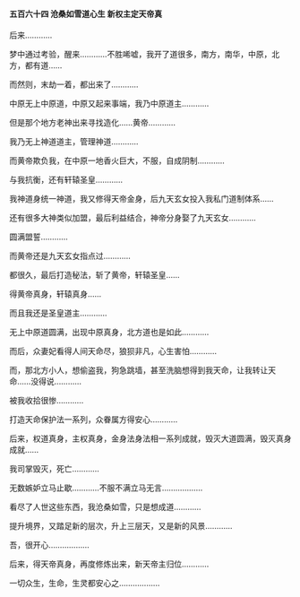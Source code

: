 #### 五百六十四 沧桑如雪道心生 新权主定天帝真

后来…………

梦中通过考验，醒来…………不胜唏嘘，我开了道很多，南方，南华，中原，北方，都有道……

而然则，末劫一着，都出来了…………

中原无上中原道，中原又起来事端，我乃中原道主…………

但是那个地方老神出来寻找造化……黄帝…………

我乃无上神道道主，管理神道…………

而黄帝欺负我，在中原一地香火巨大，不服，自成阴制…………

与我抗衡，还有轩辕圣皇…………

我神道身统一神道，我又修得天帝金身，后九天玄女投入我私门道制体系……

还有很多大神类似加盟，最后利益结合，神帝分身娶了九天玄女…………

圆满盟誓…………

而黄帝还是九天玄女指点过…………

都很久，最后打造秘法，斩了黄帝，轩辕圣皇……

得黄帝真身，轩辕真身……


而且我还是圣皇道主…………

无上中原道圆满，出现中原真身，北方道也是如此…………

而后，众妻妃看得人间天命尽，狼狈非凡，心生害怕…………

而，那北方小人，想偷盗我，狗急跳墙，甚至洗脑想得到我天命，让我转让天命……没得说…………

被我收拾很惨…………

打造天命保护法一系列，众眷属方得安心…………

后来，权道真身，主权真身，金身法身法相一系列成就，毁灭大道圆满，毁灭真身成就……

我司掌毁灭，死亡…………

无数嫉妒立马止歇…………不服不满立马无言………………


看尽了人世这些东西，我沧桑如雪，只是想成道…………

提升境界，又踏足新的层次，升上三层天，又是新的风景…………

吾，很开心………………

后来，得天帝真身，再度修炼出来，新天帝主归位…………

一切众生，生命，生灵都安心之………………